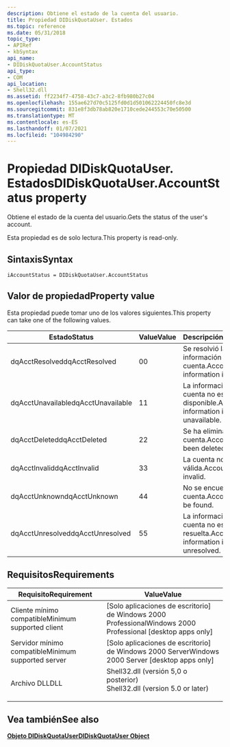 ```yaml
---
description: Obtiene el estado de la cuenta del usuario.
title: Propiedad DIDiskQuotaUser. Estados
ms.topic: reference
ms.date: 05/31/2018
topic_type:
- APIRef
- kbSyntax
api_name:
- DIDiskQuotaUser.AccountStatus
api_type:
- COM
api_location:
- Shell32.dll
ms.assetid: ff2234f7-4758-43c7-a3c2-8fb980b27c04
ms.openlocfilehash: 155ae627d70c5125fd0d1d501062224450fc8e3d
ms.sourcegitcommit: 831e8f3db78ab820e1710cede244553c70e50500
ms.translationtype: MT
ms.contentlocale: es-ES
ms.lasthandoff: 01/07/2021
ms.locfileid: "104984290"
---
```

# <a name="didiskquotauseraccountstatus-property"></a><span data-ttu-id="5a39c-103">Propiedad DIDiskQuotaUser. Estados</span><span class="sxs-lookup"><span data-stu-id="5a39c-103">DIDiskQuotaUser.AccountStatus property</span></span>

<span data-ttu-id="5a39c-104">Obtiene el estado de la cuenta del usuario.</span><span class="sxs-lookup"><span data-stu-id="5a39c-104">Gets the status of the user's account.</span></span>

<span data-ttu-id="5a39c-105">Esta propiedad es de solo lectura.</span><span class="sxs-lookup"><span data-stu-id="5a39c-105">This property is read-only.</span></span>

## <a name="syntax"></a><span data-ttu-id="5a39c-106">Sintaxis</span><span class="sxs-lookup"><span data-stu-id="5a39c-106">Syntax</span></span>


```JScript
iAccountStatus = DIDiskQuotaUser.AccountStatus
```



## <a name="property-value"></a><span data-ttu-id="5a39c-107">Valor de propiedad</span><span class="sxs-lookup"><span data-stu-id="5a39c-107">Property value</span></span>

<span data-ttu-id="5a39c-108">Esta propiedad puede tomar uno de los valores siguientes.</span><span class="sxs-lookup"><span data-stu-id="5a39c-108">This property can take one of the following values.</span></span>



| <span data-ttu-id="5a39c-109">Estado</span><span class="sxs-lookup"><span data-stu-id="5a39c-109">Status</span></span>            | <span data-ttu-id="5a39c-110">Value</span><span class="sxs-lookup"><span data-stu-id="5a39c-110">Value</span></span> | <span data-ttu-id="5a39c-111">Descripción</span><span class="sxs-lookup"><span data-stu-id="5a39c-111">Description</span></span>                         |
|-------------------|-------|-------------------------------------|
| <span data-ttu-id="5a39c-112">dqAcctResolved</span><span class="sxs-lookup"><span data-stu-id="5a39c-112">dqAcctResolved</span></span>    | <span data-ttu-id="5a39c-113">0</span><span class="sxs-lookup"><span data-stu-id="5a39c-113">0</span></span>     | <span data-ttu-id="5a39c-114">Se resolvió la información de la cuenta.</span><span class="sxs-lookup"><span data-stu-id="5a39c-114">Account information is resolved.</span></span>    |
| <span data-ttu-id="5a39c-115">dqAcctUnavailable</span><span class="sxs-lookup"><span data-stu-id="5a39c-115">dqAcctUnavailable</span></span> | <span data-ttu-id="5a39c-116">1</span><span class="sxs-lookup"><span data-stu-id="5a39c-116">1</span></span>     | <span data-ttu-id="5a39c-117">La información de la cuenta no está disponible.</span><span class="sxs-lookup"><span data-stu-id="5a39c-117">Account information is unavailable.</span></span> |
| <span data-ttu-id="5a39c-118">dqAcctDeleted</span><span class="sxs-lookup"><span data-stu-id="5a39c-118">dqAcctDeleted</span></span>     | <span data-ttu-id="5a39c-119">2</span><span class="sxs-lookup"><span data-stu-id="5a39c-119">2</span></span>     | <span data-ttu-id="5a39c-120">Se ha eliminado la cuenta.</span><span class="sxs-lookup"><span data-stu-id="5a39c-120">Account has been deleted.</span></span>           |
| <span data-ttu-id="5a39c-121">dqAcctInvalid</span><span class="sxs-lookup"><span data-stu-id="5a39c-121">dqAcctInvalid</span></span>     | <span data-ttu-id="5a39c-122">3</span><span class="sxs-lookup"><span data-stu-id="5a39c-122">3</span></span>     | <span data-ttu-id="5a39c-123">La cuenta no es válida.</span><span class="sxs-lookup"><span data-stu-id="5a39c-123">Account is invalid.</span></span>                 |
| <span data-ttu-id="5a39c-124">dqAcctUnknown</span><span class="sxs-lookup"><span data-stu-id="5a39c-124">dqAcctUnknown</span></span>     | <span data-ttu-id="5a39c-125">4</span><span class="sxs-lookup"><span data-stu-id="5a39c-125">4</span></span>     | <span data-ttu-id="5a39c-126">No se encuentra la cuenta.</span><span class="sxs-lookup"><span data-stu-id="5a39c-126">Account cannot be found.</span></span>            |
| <span data-ttu-id="5a39c-127">dqAcctUnresolved</span><span class="sxs-lookup"><span data-stu-id="5a39c-127">dqAcctUnresolved</span></span>  | <span data-ttu-id="5a39c-128">5</span><span class="sxs-lookup"><span data-stu-id="5a39c-128">5</span></span>     | <span data-ttu-id="5a39c-129">La información de la cuenta no está resuelta.</span><span class="sxs-lookup"><span data-stu-id="5a39c-129">Account information is unresolved.</span></span>  |



 

## <a name="requirements"></a><span data-ttu-id="5a39c-130">Requisitos</span><span class="sxs-lookup"><span data-stu-id="5a39c-130">Requirements</span></span>



| <span data-ttu-id="5a39c-131">Requisito</span><span class="sxs-lookup"><span data-stu-id="5a39c-131">Requirement</span></span> | <span data-ttu-id="5a39c-132">Value</span><span class="sxs-lookup"><span data-stu-id="5a39c-132">Value</span></span> |
|-------------------------------------|---------------------------------------------------------------------------------------------------------------|
| <span data-ttu-id="5a39c-133">Cliente mínimo compatible</span><span class="sxs-lookup"><span data-stu-id="5a39c-133">Minimum supported client</span></span><br/> | <span data-ttu-id="5a39c-134">\[Solo aplicaciones de escritorio\] de Windows 2000 Professional</span><span class="sxs-lookup"><span data-stu-id="5a39c-134">Windows 2000 Professional \[desktop apps only\]</span></span><br/>                                                    |
| <span data-ttu-id="5a39c-135">Servidor mínimo compatible</span><span class="sxs-lookup"><span data-stu-id="5a39c-135">Minimum supported server</span></span><br/> | <span data-ttu-id="5a39c-136">\[Solo aplicaciones de escritorio\] de Windows 2000 Server</span><span class="sxs-lookup"><span data-stu-id="5a39c-136">Windows 2000 Server \[desktop apps only\]</span></span><br/>                                                          |
| <span data-ttu-id="5a39c-137">Archivo DLL</span><span class="sxs-lookup"><span data-stu-id="5a39c-137">DLL</span></span><br/>                      | <dl> <span data-ttu-id="5a39c-138"><dt>Shell32.dll (versión 5,0 o posterior)</dt></span><span class="sxs-lookup"><span data-stu-id="5a39c-138"><dt>Shell32.dll (version 5.0 or later)</dt></span></span> </dl> |



## <a name="see-also"></a><span data-ttu-id="5a39c-139">Vea también</span><span class="sxs-lookup"><span data-stu-id="5a39c-139">See also</span></span>

<dl> <dt>

[<span data-ttu-id="5a39c-140">**Objeto DIDiskQuotaUser**</span><span class="sxs-lookup"><span data-stu-id="5a39c-140">**DIDiskQuotaUser Object**</span></span>](didiskquotauser-object.md)
</dt> </dl>

 

 




